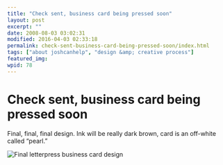 ```yaml
---
title: "Check sent, business card being pressed soon"
layout: post
excerpt: ""
date: 2008-08-03 03:02:31
modified: 2016-04-03 02:33:18
permalink: check-sent-business-card-being-pressed-soon/index.html
tags: ["about joshcanhelp", "design &amp; creative process"]
featured_img: 
wpid: 78
---
```


# Check sent, business card being pressed soon

Final, final, final design. Ink will be really dark brown, card is an off-white called “pearl.”

![](/_images/2008/08/lp_card_07_final.jpg "Final letterpress business card design")
